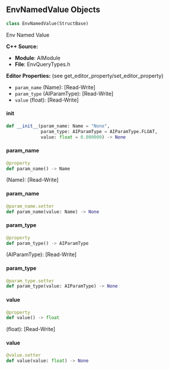 ## EnvNamedValue Objects

```python
class EnvNamedValue(StructBase)
```

Env Named Value

**C++ Source:**

- **Module**: AIModule
- **File**: EnvQueryTypes.h

**Editor Properties:** (see get_editor_property/set_editor_property)

- ``param_name`` (Name):  [Read-Write]
- ``param_type`` (AIParamType):  [Read-Write]
- ``value`` (float):  [Read-Write]

<a id="unreal.EnvNamedValue.__init__"></a>

#### __init__

```python
def __init__(param_name: Name = "None",
             param_type: AIParamType = AIParamType.FLOAT,
             value: float = 0.000000) -> None
```

<a id="unreal.EnvNamedValue.param_name"></a>

#### param_name

```python
@property
def param_name() -> Name
```

(Name):  [Read-Write]

<a id="unreal.EnvNamedValue.param_name"></a>

#### param_name

```python
@param_name.setter
def param_name(value: Name) -> None
```

<a id="unreal.EnvNamedValue.param_type"></a>

#### param_type

```python
@property
def param_type() -> AIParamType
```

(AIParamType):  [Read-Write]

<a id="unreal.EnvNamedValue.param_type"></a>

#### param_type

```python
@param_type.setter
def param_type(value: AIParamType) -> None
```

<a id="unreal.EnvNamedValue.value"></a>

#### value

```python
@property
def value() -> float
```

(float):  [Read-Write]

<a id="unreal.EnvNamedValue.value"></a>

#### value

```python
@value.setter
def value(value: float) -> None
```

<a id="unreal.EnvQueryResult"></a>
